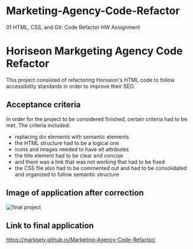 # Marketing-Agency-Code-Refactor
01 HTML, CSS, and Git: Code Refactor HW Assignment
# Horiseon Markgeting Agency Code Refactor

This project consisted of refactoring Horiseon's HTML code to follow accessibility standards in order to improve their SEO.

## Acceptance criteria

In order for the project to be considered finished, certain criteria had to be met. The criteria included: 

* replacing div elements with semantic elements 
* the HTML structure had to be a logical one
* icons and images needed to have alt attributes 
* the title element had to be clear and  concise 
* and there was a link that was not working that had to be fixed
* the CSS file also had to be commented out and had to be consolidated and organized to follow semantic structure


## Image of application after correction

![final project](./assets./finalapp.jpg)

## Link to final application
https://marksely.github.io/Marketing-Agency-Code-Refactor/